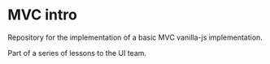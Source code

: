 MVC intro
=========

Repository for the implementation of a basic MVC vanilla-js implementation. 

Part of a series of lessons to the UI team.
